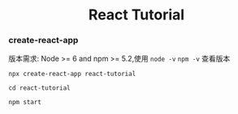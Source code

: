 <center><h1>React Tutorial</h1></center>

### create-react-app

版本需求: Node >= 6 and npm >= 5.2,使用 `node -v`  `npm -v` 查看版本

`npx create-react-app react-tutorial`

`cd react-tutorial`

`npm start`


